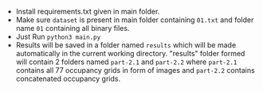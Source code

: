 - Install requirements.txt given in main folder.
- Make sure `dataset` is present in main folder containing `01.txt` and folder name `01` containing all binary files.
- Just Run ```python3 main.py```
- Results will be saved in a folder named `results` which will be made automatically in the current working directory. "results" folder formed will contain 2 folders named `part-2.1` and `part-2.2` where `part-2.1` contains all 77 occupancy grids in form of images and `part-2.2` contains concatenated occupancy grids.
